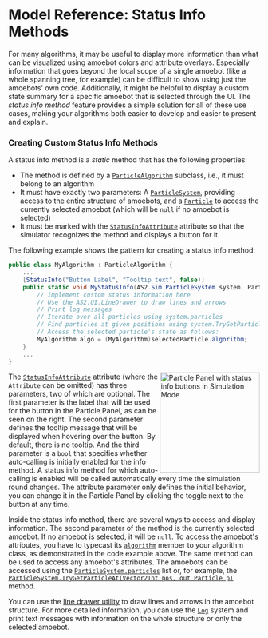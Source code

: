 # Model Reference: Status Info Methods

For many algorithms, it may be useful to display more information than what can be visualized using amoebot colors and attribute overlays.
Especially information that goes beyond the local scope of a single amoebot (like a whole spanning tree, for example) can be difficult to show using just the amoebots' own code.
Additionally, it might be helpful to display a custom state summary for a specific amoebot that is selected through the UI.
The *status info method* feature provides a simple solution for all of these use cases, making your algorithms both easier to develop and easier to present and explain.


### Creating Custom Status Info Methods

A status info method is a *static* method that has the following properties:
- The method is defined by a [`ParticleAlgorithm`][1] subclass, i.e., it must belong to an algorithm
- It must have exactly two parameters: A [`ParticleSystem`][2], providing access to the entire structure of amoebots, and a [`Particle`][3] to access the currently selected amoebot (which will be `null` if no amoebot is selected)
- It must be marked with the [`StatusInfoAttribute`][4] attribute so that the simulator recognizes the method and displays a button for it

The following example shows the pattern for creating a status info method:
```csharp
public class MyAlgorithm : ParticleAlgorithm {
    ...
    [StatusInfo("Button Label", "Tooltip text", false)]
    public static void MyStatusInfo(AS2.Sim.ParticleSystem system, Particle selectedParticle) {
        // Implement custom status information here
        // Use the AS2.UI.LineDrawer to draw lines and arrows
        // Print log messages
        // Iterate over all particles using system.particles
        // Find particles at given positions using system.TryGetParticleAt(Vector2Int, out Particle)
        // Access the selected particle's state as follows:
        MyAlgorithm algo = (MyAlgorithm)selectedParticle.algorithm;
    }
    ...
}
```

<img src="~/images/particle_panel_sim.png" alt="Particle Panel with status info buttons in Simulation Mode" title="Particle Panel with status info buttons in Simulation Mode" width="200" align="right"/>

The [`StatusInfoAttribute`][4] attribute (where the `Attribute` can be omitted) has three parameters, two of which are optional.
The first parameter is the label that will be used for the button in the Particle Panel, as can be seen on the right.
The second parameter defines the tooltip message that will be displayed when hovering over the button.
By default, there is no tooltip.
And the third parameter is a `bool` that specifies whether auto-calling is initially enabled for the info method.
A status info method for which auto-calling is enabled will be called automatically every time the simulation round changes.
The attribute parameter only defines the initial behavior, you can change it in the Particle Panel by clicking the toggle next to the button at any time.

Inside the status info method, there are several ways to access and display information.
The second parameter of the method is the currently selected amoebot.
If no amoebot is selected, it will be `null`.
To access the amoebot's attributes, you have to typecast its [`algorithm`][6] member to your algorithm class, as demonstrated in the code example above.
The same method can be used to access any amoebot's attributes.
The amoebots can be accessed using the [`ParticleSystem.particles`][7] list or, for example, the [`ParticleSystem.TryGetParticleAt(Vector2Int pos, out Particle p)`][8] method.

You can use the [line drawer utility](collisions.md) to draw lines and arrows in the amoebot structure.
For more detailed information, you can use the [`Log`][5] system and print text messages with information on the whole structure or only the selected amoebot.



[1]: xref:AS2.Sim.ParticleAlgorithm
[2]: xref:AS2.Sim.ParticleSystem
[3]: xref:AS2.Sim.Particle
[4]: xref:AS2.StatusInfoAttribute
[5]: xref:AS2.Log
[6]: xref:AS2.Sim.Particle.algorithm
[7]: xref:AS2.Sim.ParticleSystem.particles
[8]: xref:AS2.Sim.ParticleSystem.TryGetParticleAt(Vector2Int,AS2.Visuals.IParticleState@)
